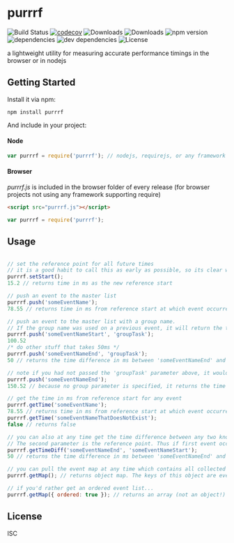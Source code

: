 # purrrf

![Build Status](https://img.shields.io/travis/tyler-g/purrrf.svg)
[![codecov](https://codecov.io/gh/tyler-g/purrrf/branch/master/graph/badge.svg)](https://codecov.io/gh/tyler-g/purrrf)
![Downloads](https://img.shields.io/npm/dm/purrrf.svg)
![Downloads](https://img.shields.io/npm/dt/purrrf.svg)
![npm version](https://img.shields.io/npm/v/purrrf.svg)
![dependencies](https://img.shields.io/david/tyler-g/purrrf.svg)
![dev dependencies](https://img.shields.io/david/dev/tyler-g/purrrf.svg)
![License](https://img.shields.io/npm/l/purrrf.svg)

a lightweight utility for measuring accurate performance timings in the browser or in nodejs

## Getting Started

Install it via npm:

```shell
npm install purrrf
```

And include in your project:

#### Node
```javascript
var purrrf = require('purrrf'); // nodejs, requirejs, or any framework that supports require
```
#### Browser
*purrrf.js* is included in the browser folder of every release
(for browser projects not using any framework supporting require)
```html
<script src="purrrf.js"></script>
```
```javascript
var purrrf = require('purrrf');
```

## Usage

```javascript

// set the reference point for all future times
// it is a good habit to call this as early as possible, so its clear where your start reference time is in the code
purrrf.setStart();
15.2 // returns time in ms as the new reference start

// push an event to the master list
purrrf.push('someEventName'); 
78.55 // returns time in ms from reference start at which event occurred

// push an event to the master list with a group name. 
// If the group name was used on a previous event, it will return the time difference in ms between the this event and the most recent event with the same group name
purrrf.push('someEventNameStart', 'groupTask');
100.52
/* do other stuff that takes 50ms */
purrrf.push('someEventNameEnd', 'groupTask'); 
50 // returns the time difference in ms between 'someEventNameEnd' and 'someEventNameStart'

// note if you had not passed the 'groupTask' parameter above, it would return the time of that event, eg:
purrrf.push('someEventNameEnd');
150.52 // because no group parameter is specified, it returns the time

// get the time in ms from reference start for any event
purrrf.getTime('someEventName'); 
78.55 // returns time in ms from reference start at which event occurred
purrrf.getTime('someEventNameThatDoesNotExist');
false // returns false

// you can also at any time get the time difference between any two known events
// The second parameter is the reference point. Thus if first event occurred before the second, a negative value will be returned
purrrf.getTimeDiff('someEventNameEnd', 'someEventNameStart');
50 // returns the time difference in ms between 'someEventNameEnd' and 'someEventNameStart'

// you can pull the event map at any time which contains all collected data on every event pushed to the master list
purrrf.getMap(); // returns object map. The keys of this object are event names. Thus note if you pushed the same event name to the master list, the latter will override the former.

// if you'd rather get an ordered event list...
purrrf.getMap({ ordered: true }); // returns an array (not an object!) which contains the pushed events in the order in which they were received

```

## License

ISC
